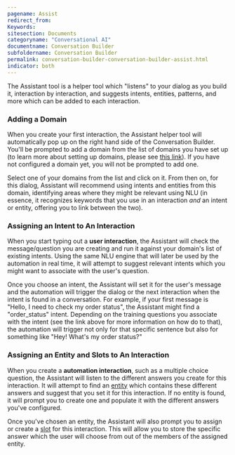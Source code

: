 ```yaml
---
pagename: Assist
redirect_from:
Keywords:
sitesection: Documents
categoryname: "Conversational AI"
documentname: Conversation Builder
subfoldername: Conversation Builder
permalink: conversation-builder-conversation-builder-assist.html
indicator: both
---
```


The Assistant tool is a helper tool which "listens" to your dialog as you build it, interaction by interaction, and suggests intents, entities, patterns, and more which can be added to each interaction.

### Adding a Domain

When you create your first interaction, the Assistant helper tool will automatically pop up on the right hand side of the Conversation Builder. You'll be prompted to add a domain from the list of domains you have set up (to learn more about setting up domains, please see [this link](conversation-builder-intent-builder-overview.html)). If you have not configured a domain yet, you will not be prompted to add one.

Select one of your domains from the list and click on it. From then on, for this dialog, Assistant will recommend using intents and entities from this domain, identifying areas where they might be relevant using NLU (in essence, it recognizes keywords that you use in an interaction *and* an intent or entity, offering you to link between the two).

### Assigning an Intent to An Interaction

When you start typing out a **user interaction**, the Assistant will check the message/question you are creating and run it against your domain's list of existing intents. Using the same NLU engine that will later be used by the automation in real time, it will attempt to suggest relevant intents which you might want to associate with the user's question.

Once you choose an intent, the Assistant will set it for the user's message and the automation will trigger the dialog or the next interaction when the intent is found in a conversation. For example, if your first message is "Hello, I need to check my order status", the Assistant might find a "order_status" intent. Depending on the training questions you associate with the intent (see the link above for more information on how do to that), the automation will trigger not only for that specific sentence but also for something like "Hey! What's my order status?"

### Assigning an Entity and Slots to An Interaction

When you create a **automation interaction**, such as a multiple choice question, the Assistant will listen to the different answers you create for this interaction. It will attempt to find an [entity](conversation-builder-intent-builder-entities.html) which contains these different answers and suggest that you set it for this interaction. If no entity is found, it will prompt you to create one and populate it with the different answers you've configured.

Once you've chosen an entity, the Assistant will also prompt you to assign or create a [slot](conversation-builder-conversation-builder-variables-slots.html#slots) for this interaction. This will allow you to store the specific answer which the user will choose from out of the members of the assigned entity.
